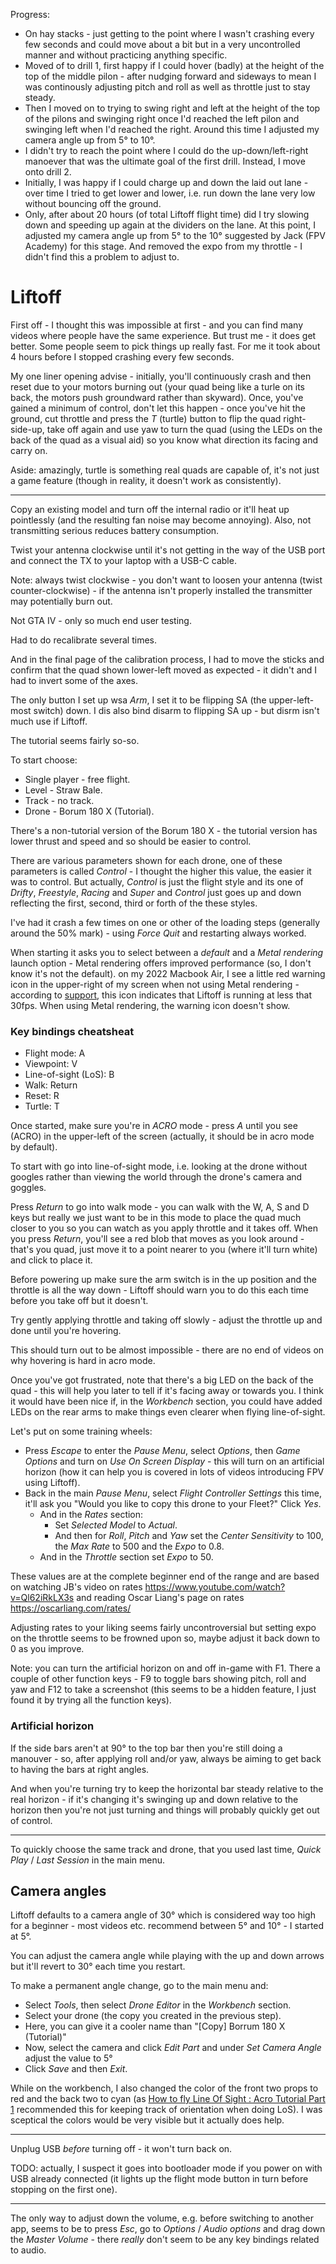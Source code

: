 Progress:

* On hay stacks - just getting to the point where I wasn't crashing every few seconds and could move about a bit but in a very uncontrolled manner and without practicing anything specific.
* Moved of to drill 1, first happy if I could hover (badly) at the height of the top of the middle pilon - after nudging forward and sideways to mean I was continously adjusting pitch and roll as well as throttle just to stay steady.
* Then I moved on to trying to swing right and left at the height of the top of the pilons and swinging right once I'd reached the left pilon and swinging left when I'd reached the right. Around this time I adjusted my camera angle up from 5&deg; to 10&deg;.
* I didn't try to reach the point where I could do the up-down/left-right manoever that was the ultimate goal of the first drill. Instead, I move onto drill 2.
* Initially, I was happy if I could charge up and down the laid out lane - over time I tried to get lower and lower, i.e. run down the lane very low without bouncing off the ground.
* Only, after about 20 hours (of total Liftoff flight time) did I try slowing down and speeding up again at the dividers on the lane. At this point, I adjusted my camera angle up from 5&deg; to the 10&deg; suggested by Jack (FPV Academy) for this stage. And removed the expo from my throttle - I didn't find this a problem to adjust to.

Liftoff
=======

First off - I thought this was impossible at first - and you can find many videos where people have the same experience. But trust me - it does get better. Some people seem to pick things up really fast. For me it took about 4 hours before I stopped crashing every few seconds.

My one liner opening advise - initially, you'll continuously crash and then reset due to your motors burning out (your quad being like a turle on its back, the motors push groundward rather than skyward). Once, you've gained a minimum of control, don't let this happen - once you've hit the ground, cut throttle and press the _T_ (turtle) button to flip the quad right-side-up, take off again and use yaw to turn the quad (using the LEDs on the back of the quad as a visual aid) so you know what direction its facing and carry on.

Aside: amazingly, turtle is something real quads are capable of, it's not just a game feature (though in reality, it doesn't work as consistently).

---

Copy an existing model and turn off the internal radio or it'll heat up pointlessly (and the resulting fan noise may become annoying). Also, not transmitting serious reduces battery consumption.

Twist your antenna clockwise until it's not getting in the way of the USB port and connect the TX to your laptop with a USB-C cable.

Note: always twist clockwise - you don't want to loosen your antenna (twist counter-clockwise) - if the antenna isn't properly installed the transmitter may potentially burn out.

Not GTA IV - only so much end user testing.

Had to do recalibrate several times.

And in the final page of the  calibration process, I had to move the sticks and confirm that the quad shown lower-left moved as expected - it didn't and I had to invert some of the axes.

The only button I set up wsa _Arm_, I set it to be flipping SA (the upper-left-most switch) down. I dis also bind disarm to flipping SA up - but disrm isn't much use if Liftoff.

The tutorial seems fairly so-so.

To start choose:

* Single player - free flight.
* Level - Straw Bale.
* Track - no track.
* Drone - Borum 180 X (Tutorial).

There's a non-tutorial version of the Borum 180 X - the tutorial version has lower thrust and speed and so should be easier to control.

There are various parameters shown for each drone, one of these parameters is called _Control_ - I thought the higher this value, the easier it was to control. But actually, _Control_ is just the flight style and its one of _Drifty_, _Freestyle_, _Racing_ and _Super_ and _Control_ just goes up and down reflecting the first, second, third or forth of the these styles.

I've had it crash a few times on one or other of the loading steps (generally around the 50% mark)  - using _Force Quit_ and restarting always worked.

When starting it asks you to select between a _default_ and a _Metal rendering_ launch option - Metal rendering offers improved performance (so, I don't know it's not the default). on my 2022 Macbook Air, I see a little red warning icon in the upper-right of my screen when not using Metal rendering - according to [support](https://www.liftoff-game.com/support?topic=3&category=15&post=28), this icon indicates that Liftoff is running at less that 30fps. When using Metal rendering, the warning icon doesn't show.

### Key bindings cheatsheat

* Flight mode: A
* Viewpoint: V
* Line-of-sight (LoS): B
* Walk: Return
* Reset: R
* Turtle: T

Once started, make sure you're in _ACRO_ mode - press _A_ until you see (ACRO) in the upper-left of the screen (actually, it should be in acro mode by default).

To start with go into line-of-sight mode, i.e. looking at the drone without googles rather than viewing the world through the drone's camera and goggles.

Press _Return_ to go into walk mode - you can walk with the W, A, S and D keys but really we just want to be in this mode to place the quad much closer to you so you can watch as you apply throttle and it takes off. When you press _Return_, you'll see a red blob that moves as you look around - that's you quad, just move it to a point nearer to you (where it'll turn white) and click to place it.

Before powering up make sure the arm switch is in the up position and the throttle is all the way down - Liftoff should warn you to do this each time before you take off but it doesn't.

Try gently applying throttle and taking off slowly - adjust the throttle up and done until you're hovering.

This should turn out to be almost impossible - there are no end of videos on why hovering is hard in acro mode.

Once you've got frustrated, note that there's a big LED on the back of the quad - this will help you later to tell if it's facing away or towards you. I think it would have been nice if, in the _Workbench_ section, you could have added LEDs on the rear arms to make things even clearer when flying line-of-sight.

Let's put on some training wheels:

* Press _Escape_ to enter the _Pause Menu_, select _Options_, then _Game Options_ and turn on _Use On Screen Display_ - this will turn on an artificial horizon (how it can help you is covered in lots of videos introducing FPV using Liftoff).
* Back in the main _Pause Menu_, select _Flight Controller Settings_ this time, it'll ask you "Would you like to copy this drone to your Fleet?" Click _Yes_.
  * And in the _Rates_ section:
    * Set _Selected Model_ to _Actual_.
    * And then for _Roll_, _Pitch_ and _Yaw_ set the _Center Sensitivity_ to 100, the _Max Rate_ to 500 and the _Expo_ to 0.8.
  * And in the _Throttle_ section set _Expo_ to 50.

These values are at the complete beginner end of the range and are based on watching JB's video on rates <https://www.youtube.com/watch?v=Ql62iRkLX3s> and reading Oscar Liang's page on rates <https://oscarliang.com/rates/>

Adjusting rates to your liking seems fairly uncontroversial but setting expo on the throttle seems to be frowned upon so, maybe adjust it back down to 0 as you improve.

Note: you can turn the artificial horizon on and off in-game with F1. There a couple of other function keys - F9 to toggle bars showing pitch, roll and yaw and F12 to take a screenshot (this seems to be a hidden feature, I just found it by trying all the function keys).

### Artificial horizon

If the side bars aren't at 90&deg; to the top bar then you're still doing a manouver - so, after applying roll and/or yaw, always be aiming to get back to having the bars at right angles.

And when you're turning try to keep the horizontal bar steady relative to the real horizon - if it's changing it's swinging up and down relative to the horizon then you're not just turning and things will probably quickly get out of control.

---

To quickly choose the same track and drone, that you used last time, _Quick Play_ / _Last Session_ in the main menu.

Camera angles
-------------

Liftoff defaults to a camera angle of 30&deg; which is considered way too high for a beginner - most videos etc. recommend between 5&deg; and 10&deg; - I started at 5&deg;.

You can adjust the camera angle while playing with the up and down arrows but it'll revert to 30&deg; each time you restart.

To make a permanent angle change, go to the main menu and:

* Select _Tools_, then select _Drone Editor_ in the _Workbench_ section. 
* Select your drone (the copy you created in the previous step).
* Here, you can give it a cooler name than "[Copy] Borrum 180 X (Tutorial)"
* Now, select the camera and click _Edit Part_ and under _Set Camera Angle_ adjust the value to 5&deg;
* Click _Save_ and then _Exit_.

While on the workbench, I also changed the color of the front two props to red and the back two to cyan (as [How to fly Line Of Sight : Acro Tutorial Part 1](https://www.youtube.com/watch?v=RSaPPGa626c) recommended this for keeping track of orientation when doing LoS). I was sceptical the colors would be very visible but it actually does help.

---

Unplug USB _before_ turning off - it won't turn back on.

TODO: actually, I suspect it goes into bootloader mode if you power on with USB already connected (it lights up the flight mode button in turn before stopping on the first one).

---

The only way to adjust down the volume, e.g. before switching to another app, seems to be to press _Esc_, go to _Options_ / _Audio options_ and drag down the _Master Volume_ - there _really_ don't seem to be any key bindings related to audio.
